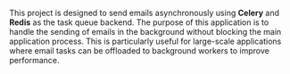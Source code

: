 This project is designed to send emails asynchronously using **Celery** and **Redis** as the task queue backend. The purpose of this application is to handle the sending of emails in the background without blocking the main application process. This is particularly useful for large-scale applications where email tasks can be offloaded to background workers to improve performance.
